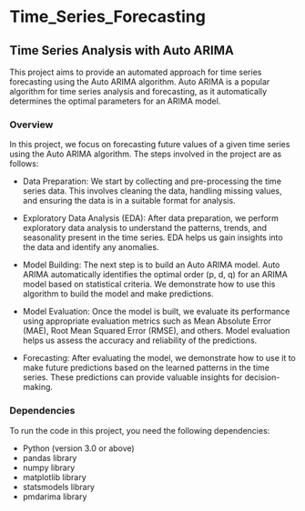 # Time_Series_Forecasting
## Time Series Analysis with Auto ARIMA

This project aims to provide an automated approach for time series forecasting using the Auto ARIMA algorithm. Auto ARIMA is a popular algorithm for time series analysis and forecasting, as it automatically determines the optimal parameters for an ARIMA model.

### Overview
In this project, we focus on forecasting future values of a given time series using the Auto ARIMA algorithm. The steps involved in the project are as follows:

- Data Preparation: We start by collecting and pre-processing the time series data. This involves cleaning the data, handling missing values, and ensuring the data is in a suitable format for analysis.

- Exploratory Data Analysis (EDA): After data preparation, we perform exploratory data analysis to understand the patterns, trends, and seasonality present in the time series. EDA helps us gain insights into the data and identify any anomalies.

- Model Building: The next step is to build an Auto ARIMA model. Auto ARIMA automatically identifies the optimal order (p, d, q) for an ARIMA model based on statistical criteria. We demonstrate how to use this algorithm to build the model and make predictions.

- Model Evaluation: Once the model is built, we evaluate its performance using appropriate evaluation metrics such as Mean Absolute Error (MAE), Root Mean Squared Error (RMSE), and others. Model evaluation helps us assess the accuracy and reliability of the predictions.

- Forecasting: After evaluating the model, we demonstrate how to use it to make future predictions based on the learned patterns in the time series. These predictions can provide valuable insights for decision-making.

### Dependencies
To run the code in this project, you need the following dependencies:

* Python (version 3.0 or above)
* pandas library
* numpy library
* matplotlib library
* statsmodels library
* pmdarima library
